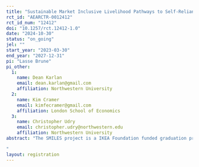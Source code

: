 ```yaml
---
title: "Sustainable Market Inclusive Livelihood Pathways to Self-Reliance (SMILES)"
rct_id: "AEARCTR-0012412"
rct_id_num: "12412"
doi: "10.1257/rct.12412-1.0"
date: "2024-10-30"
status: "on_going"
jel: ""
start_year: "2023-03-30"
end_year: "2027-12-31"
pi: "Lasse Brune"
pi_other:
  1:
    name: Dean Karlan
    email: dean.karlan@gmail.com
    affiliation: Northwestern University
  2:
    name: Kim Cramer
    email: kimfecramer@gmail.com
    affiliation: London School of Economics
  3:
    name: Christopher Udry
    email: christopher.udry@northwestern.edu
    affiliation: Northwestern University
abstract: "The SMILES project is a IKEA Foundation funded graduation project, implemented in the Kyangwali Refugee Settlement in Kikuube District and in Kyaka II Refugee Settlement in Kyegegwa District (both in Western region of Uganda) as well as their host communities, that seeks to improve food and nutrition security among extremely poor households. AVSI Foundation is the main implementer of the intervention which comprises all components of the tested graduation approach with the innovation being that some of these components will be delivered through both the graduation approach and a Market-System Development (MSD) approach. Other members of the consortium are DAI, Innovations for Poverty Action (IPA), Makerere University, Social Work and Social Administration Department (MAK) and Renewable Energy, Powering Agriculture and Rural Livelihoods Enhancement (REPARLE). The project implements a graduation approach integrated with a Markets System Development (MSD) approach to be delivered over a 24-month period with the objective of supporting extremely poor refugee and host communities towards increased self-reliance and resilience by addressing multiple dimensions of extreme poverty. The intervention components include: 1) coaching, 2) saving, 3) consumption support, 4) technical skills, 5) asset transfer, 6) business coaching, 7) referrals and 8) market linkages.
"
layout: registration
---
```



